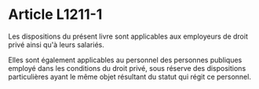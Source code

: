 # Article L1211-1

Les dispositions du présent livre sont applicables aux employeurs de droit privé ainsi qu'à leurs salariés.

Elles sont également applicables au personnel des personnes publiques employé dans les conditions du droit privé, sous réserve des dispositions particulières ayant le même objet résultant du statut qui régit ce personnel.